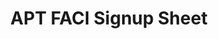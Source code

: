 ---
title: APT FACI Signup Sheet
redirect_to: https://docs.google.com/spreadsheets/d/1sMEzsgpqgpr6ysagKmLpxjjXDXslniXWeBHi_x3Y8dk/edit#gid=453778255
redirect_from: 
  - /APT2324FaciExecSignup
  - /apt2324faciexecsignup
---